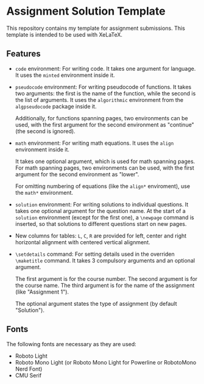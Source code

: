 # Assignment Solution Template

This repository contains my template for assignment submissions.
This template is intended to be used with XeLaTeX.

## Features
* `code` environment: For writing code.
  It takes one argument for language.
  It uses the `minted` environment inside it.

* `pseudocode` environment: For writing pseudocode of functions.
  It takes two arguments: the first is the name of the function, while the second is the list of arguments.
  It uses the `algorithmic` environment from the `algpseudocode` package inside it.

  Additionally, for functions spanning pages, two environments can be used, with the first argument for the second environment as "continue" (the second is ignored).

* `math` environment: For writing math equations.
  It uses the `align` environment inside it.

  It takes one optional argument, which is used for math spanning pages.
  For math spanning pages, two environments can be used, with the first argument for the second environment as "lower".

  For omitting numbering of equations (like the `align*` enviroment), use the `math*` environment.

* `solution` environment: For writing solutions to individual questions.
  It takes one optional argument for the question name.
  At the start of a `solution` environment (except for the first one), a `\newpage` command is inserted, so that solutions to different questions start on new pages.

* New columns for tables: `L`, `C`, `R` are provided for left, center and right horizontal alignment with centered vertical alignment.

* `\setdetails` command: For setting details used in the overriden `\maketitle` command.
  It takes 3 compulsory arguments and an optional argument.

  The first argument is for the course number.
  The second argument is for the course name.
  The third argument is for the name of the assignment (like "Assignment 1").

  The optional argument states the type of assignment (by default "Solution").

## Fonts
The following fonts are necessary as they are used:
* Roboto Light
* Roboto Mono Light (or Roboto Mono Light for Powerline or RobotoMono Nerd Font)
* CMU Serif 
